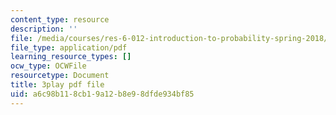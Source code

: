 ```yaml
---
content_type: resource
description: ''
file: /media/courses/res-6-012-introduction-to-probability-spring-2018/a6c98b118cb19a12b8e98dfde934bf85_GkD5tIgc-Bo.pdf
file_type: application/pdf
learning_resource_types: []
ocw_type: OCWFile
resourcetype: Document
title: 3play pdf file
uid: a6c98b11-8cb1-9a12-b8e9-8dfde934bf85
---
```

